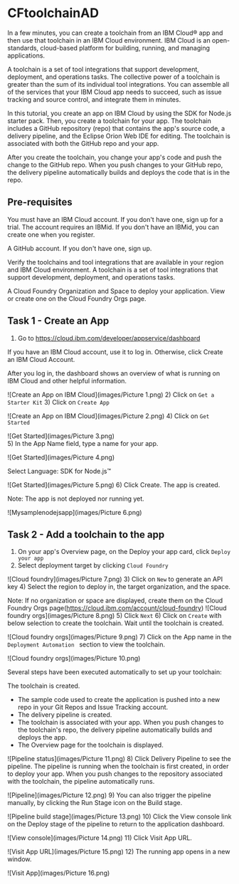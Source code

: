 # CFtoolchainAD

In a few minutes, you can create a toolchain from an IBM Cloud® app and then use that toolchain in an IBM Cloud environment. IBM Cloud is an open-standards, cloud-based platform for building, running, and managing applications.

A toolchain is a set of tool integrations that support development, deployment, and operations tasks. The collective power of a toolchain is greater than the sum of its individual tool integrations. You can assemble all of the services that your IBM Cloud app needs to succeed, such as issue tracking and source control, and integrate them in minutes.

In this tutorial, you create an app on IBM Cloud by using the SDK for Node.js starter pack. Then, you create a toolchain for your app. The toolchain includes a GitHub repository (repo) that contains the app's source code, a delivery pipeline, and the Eclipse Orion Web IDE for editing. The toolchain is associated with both the GitHub repo and your app.

After you create the toolchain, you change your app's code and push the change to the GitHub repo. When you push changes to your GitHub repo, the delivery pipeline automatically builds and deploys the code that is in the repo.

## Pre-requisites

You must have an IBM Cloud account. If you don't have one, sign up for a trial. The account requires an IBMid. If you don't have an IBMid, you can create one when you register.

A GitHub account. If you don't have one, sign up.

Verify the toolchains and tool integrations that are available in your region and IBM Cloud environment. A toolchain is a set of tool integrations that support development, deployment, and operations tasks.

A Cloud Foundry Organization and Space to deploy your application. View or create one on the Cloud Foundry Orgs page.

## Task 1 - Create an App

1) Go to https://cloud.ibm.com/developer/appservice/dashboard

If you have an IBM Cloud account, use it to log in. Otherwise, click Create an IBM Cloud Account.

After you log in, the dashboard shows an overview of what is running on IBM Cloud and other helpful information.

  ![Create an App on IBM Cloud](images/Picture 1.png)
2) Click on `Get a Starter Kit`
3) Click on `Create App`

  ![Create an App on IBM Cloud](images/Picture 2.png)
4) Click on `Get Started`

   ![Get Started](images/Picture 3.png)  
5) In the App Name field, type a name for your app.
   
   ![Get Started](images/Picture 4.png)
   
   Select Language: SDK for Node.js™
   
   ![Get Started](images/Picture 5.png)
 6) Click Create. The app is created.

Note: The app is not deployed nor running yet.

 ![Mysamplenodejsapp](images/Picture 6.png)
  
## Task 2 - Add a toolchain to the app

1) On your app's Overview page, on the Deploy your app card, click `Deploy your app`
2) Select deployment target by clicking ` Cloud Foundry `

  ![Cloud foundry](images/Picture 7.png)
3) Click on `New` to generate an API key
4) Select the region to deploy in, the target organization, and the space.

Note: If no organization or space are displayed, create them on the Cloud Foundry Orgs page(https://cloud.ibm.com/account/cloud-foundry)
![Cloud foundry orgs](images/Picture 8.png)
5) Click `Next`
6) Click on `Create` with below selection to create the toolchain. Wait until the toolchain is created.

![Cloud foundry orgs](images/Picture 9.png)
7) Click on the App name in the `Deployment Automation ` section to view the toolchain.

![Cloud foundry orgs](images/Picture 10.png)

Several steps have been executed automatically to set up your toolchain:

The toolchain is created.
  * The sample code used to create the application is pushed into a new repo in your Git Repos and Issue Tracking account.
  * The delivery pipeline is created.
  * The toolchain is associated with your app. When you push changes to the toolchain's repo, the delivery pipeline automatically builds and deploys the app.
  * The Overview page for the toolchain is displayed.

![Pipeline status](images/Picture 11.png)
8) Click Delivery Pipeline to see the pipeline. The pipeline is running when the toolchain is first created, in order to deploy your app. When you push changes to the repository associated with the toolchain, the pipeline automatically runs.

![Pipeline](images/Picture 12.png)
9) You can also trigger the pipeline manually, by clicking the Run Stage icon on the Build stage.

![Pipeline build stage](images/Picture 13.png)
10) Click the View console link on the Deploy stage of the pipeline to return to the application dashboard.

![View console](images/Picture 14.png)
11) Click Visit App URL.

![Visit App URL](images/Picture 15.png)
12) The running app opens in a new window.

![Visit App](images/Picture 16.png)

